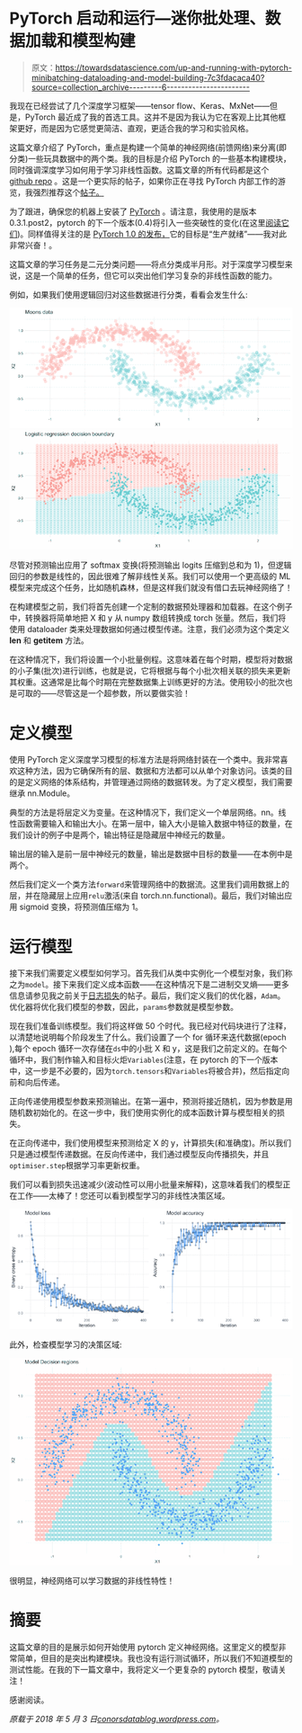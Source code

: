 # PyTorch 启动和运行—迷你批处理、数据加载和模型构建

> 原文：<https://towardsdatascience.com/up-and-running-with-pytorch-minibatching-dataloading-and-model-building-7c3fdacaca40?source=collection_archive---------6----------------------->

我现在已经尝试了几个深度学习框架——tensor flow、Keras、MxNet——但是，PyTorch 最近成了我的首选工具。这并不是因为我认为它在客观上比其他框架更好，而是因为它感觉更简洁、直观，更适合我的学习和实验风格。

这篇文章介绍了 PyTorch，重点是构建一个简单的神经网络(前馈网络)来分离(即分类)一些玩具数据中的两个类。我的目标是介绍 PyTorch 的一些基本构建模块，同时强调深度学习如何用于学习非线性函数。这篇文章的所有代码都是这个 [github repo](https://github.com/conormm/pytorch_blogpost1) 。这是一个更实际的帖子，如果你正在寻找 PyTorch 内部工作的游览，我强烈推荐这个[帖子。](http://www.goldsborough.me/ml/ai/python/2018/02/04/20-17-20-a_promenade_of_pytorch/.)

为了跟进，确保您的机器上安装了 [PyTorch](https://pytorch.org/) 。请注意，我使用的是版本 0.3.1.post2，pytorch 的下一个版本(0.4)将引入一些突破性的变化(在这里[阅读它们](https://github.com/pytorch/pytorch/releases/tag/v0.4.0))。同样值得关注的是 [PyTorch 1.0 的发布，](https://pytorch.org/2018/05/02/road-to-1.0.html)它的目标是“生产就绪”——我对此非常兴奋！。

这篇文章的学习任务是二元分类问题——将点分类成半月形。对于深度学习模型来说，这是一个简单的任务，但它可以突出他们学习复杂的非线性函数的能力。

例如，如果我们使用逻辑回归对这些数据进行分类，看看会发生什么:

![](img/c0e65eb569202c9e4ccaf1e083770084.png)![](img/b8ccf22e64068aef30b347e476ab0525.png)

尽管对预测输出应用了 softmax 变换(将预测输出 logits 压缩到总和为 1)，但逻辑回归的参数是线性的，因此很难了解非线性关系。我们可以使用一个更高级的 ML 模型来完成这个任务，比如随机森林，但是这样我们就没有借口去玩神经网络了！

在构建模型之前，我们将首先创建一个定制的数据预处理器和加载器。在这个例子中，转换器将简单地把 X 和 y 从 numpy 数组转换成 torch 张量。然后，我们将使用 dataloader 类来处理数据如何通过模型传递。注意，我们必须为这个类定义 __len__ 和 __getitem__ 方法。

在这种情况下，我们将设置一个小批量例程。这意味着在每个时期，模型将对数据的小子集(批次)进行训练，也就是说，它将根据与每个小批次相关联的损失来更新其权重。这通常是比每个时期在完整数据集上训练更好的方法。使用较小的批次也是可取的——尽管这是一个超参数，所以要做实验！

# 定义模型

使用 PyTorch 定义深度学习模型的标准方法是将网络封装在一个类中。我非常喜欢这种方法，因为它确保所有的层、数据和方法都可以从单个对象访问。该类的目的是定义网络的体系结构，并管理通过网络的数据转发。为了定义模型，我们需要继承 nn.Module。

典型的方法是将层定义为变量。在这种情况下，我们定义一个单层网络。nn。线性函数需要输入和输出大小。在第一层中，输入大小是输入数据中特征的数量，在我们设计的例子中是两个，输出特征是隐藏层中神经元的数量。

输出层的输入是前一层中神经元的数量，输出是数据中目标的数量——在本例中是两个。

然后我们定义一个类方法`forward`来管理网络中的数据流。这里我们调用数据上的层，并在隐藏层上应用`relu`激活(来自 torch.nn.functional)。最后，我们对输出应用 sigmoid 变换，将预测值压缩为 1。

# 运行模型

接下来我们需要定义模型如何学习。首先我们从类中实例化一个模型对象，我们称之为`model`。接下来我们定义成本函数——在这种情况下是二进制交叉熵——更多信息请参见我之前关于[日志损失](https://conorsdatablog.wordpress.com/2018/03/03/log-loss-a-short-note/)的帖子。最后，我们定义我们的优化器，`Adam`。优化器将优化我们模型的参数，因此，`params`参数就是模型参数。

现在我们准备训练模型。我们将这样做 50 个时代。我已经对代码块进行了注释，以清楚地说明每个阶段发生了什么。我们设置了一个 for 循环来迭代数据(epoch ),每个 epoch 循环一次存储在`ds`中的小批 X 和 y，这是我们之前定义的。在每个循环中，我们制作输入和目标火炬`Variables`(注意，在 pytorch 的下一个版本中，这一步是不必要的，因为`torch.tensors`和`Variables`将被合并)，然后指定向前和向后传递。

正向传递使用模型参数来预测输出。在第一遍中，预测将接近随机，因为参数是用随机数初始化的。在这一步中，我们使用实例化的成本函数计算与模型相关的损失。

在正向传递中，我们使用模型来预测给定 X 的 y，计算损失(和准确度)。所以我们只是通过模型传递数据。在反向传递中，我们通过模型反向传播损失，并且`optimiser.step`根据学习率更新权重。

我们可以看到损失迅速减少(波动性可以用小批量来解释)，这意味着我们的模型正在工作——太棒了！您还可以看到模型学习的非线性决策区域。

![](img/e5b0781b44a5fec025547dac99cd1cf5.png)

此外，检查模型学习的决策区域:

![](img/e517c9fbd391e8d6dc9ac1d9b03649e7.png)

很明显，神经网络可以学习数据的非线性特性！

# 摘要

这篇文章的目的是展示如何开始使用 pytorch 定义神经网络。这里定义的模型非常简单，但目的是突出构建模块。我也没有运行测试循环，所以我们不知道模型的测试性能。在我的下一篇文章中，我将定义一个更复杂的 pytorch 模型，敬请关注！

感谢阅读。

*原载于 2018 年 5 月 3 日*[*conorsdatablog.wordpress.com*](https://conorsdatablog.wordpress.com/2018/05/03/up-and-running-with-pytorch-minibatching-dataloading-and-model-building/)*。*